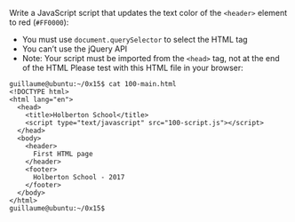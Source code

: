 Write a JavaScript script that updates the text color of the ```<header>``` element to red (```#FF0000```):
- You must use ```document.querySelector``` to select the HTML tag
- You can’t use the jQuery API
- Note: Your script must be imported from the ```<head>``` tag, not at the end of the HTML
Please test with this HTML file in your browser:
```
guillaume@ubuntu:~/0x15$ cat 100-main.html 
<!DOCTYPE html>
<html lang="en">
  <head>
    <title>Holberton School</title>
    <script type="text/javascript" src="100-script.js"></script>
  </head>
  <body>
    <header> 
      First HTML page
    </header>
    <footer>
      Holberton School - 2017
    </footer>
  </body>
</html>
guillaume@ubuntu:~/0x15$
```
